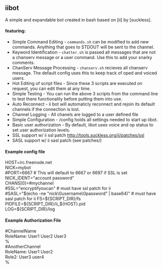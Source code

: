 
## iibot

A simple and expandable bot created in bash based on [ii] by [suckless].

#### featuring:

 * Simple Command Editing - `commands.sh` can be modified to add new commands. Anything that goes to STDOUT will be sent to the channel. 
 * Keyword Identification - `chatter.sh` is passed all messages that are not a chanserv message or a user command. Use this to add your snarky comments.
 * ChanServ Message Processing - `chanserv.sh` recieves all chanserv message. The default config uses this to keep track of oped and voiced users.
 * Hot Editing of script files - Since these 3 scripts are executed on request, you can edit them at any time.
 * Simple Testing - You can run the above 3 scripts from the command line to test there functionality before putting them into use.
 * Auto Reconnect - ii bot will automaticly reconnect and rejoin its default channels if the connection is lost.
 * Channel Logging - All chanels are logged to a user defined file
 * Simple Configuration - /config holds all settings needed to start up iibot.
 * Basic user authorization - By default, iibot uses voice and op status to set user authorization levels.
 * SSL support w/ ii ssl patch  http://tools.suckless.org/ii/patches/ssl
 * SASL support w/ ii sasl patch (see patches/)

#### Example config file

HOST=irc.freenode.net  
NICK=mybot  
\#PORT=6667  # This will default to 6667 or 6697 if SSL is set   
NICK_IDENT="account password"  
CHANS[0]=#mychannel  
\#SSL="encryptifyoucan"  # must have ssl patch for ii  
\#SASL="$(echo -ne "nick\0username\0password" | base64)"  # must have sasl patch for ii  
FS=${SCRIPT_DIR}/fs  
PIDFILE=${SCRIPT_DIR}/ii_${HOST}.pid  
LOG=${SCRIPT_DIR}/log 


#### Example Authorization File

\#ChannelName  
RoleName: User1 User2 User3  
%  
\#AnotherChannel  
RoleName: User1 User2  
Role2: User3 user4  
%  
 
